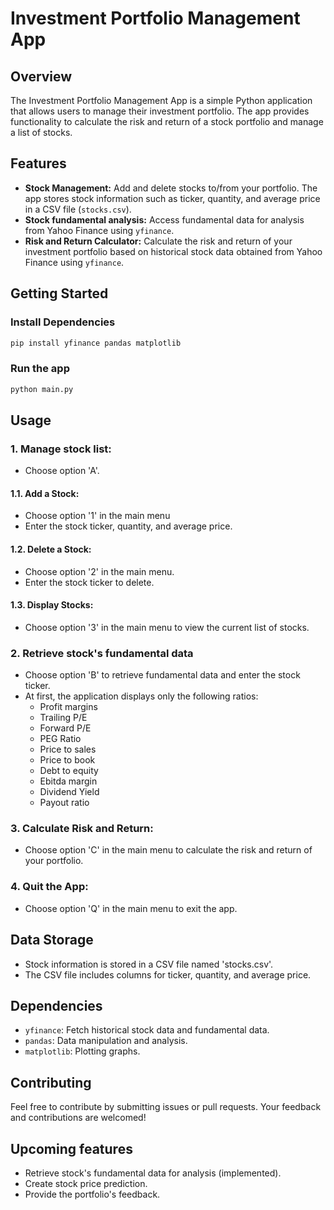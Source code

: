 # Investment Portfolio Management App

## Overview

The Investment Portfolio Management App is a simple Python application that allows users to manage their investment portfolio. The app provides functionality to calculate the risk and return of a stock portfolio and manage a list of stocks.

## Features

- **Stock Management:** Add and delete stocks to/from your portfolio. The app stores stock information such as ticker, quantity, and average price in a CSV file (`stocks.csv`).
- **Stock fundamental analysis:** Access fundamental data for analysis from Yahoo Finance using `yfinance`.
- **Risk and Return Calculator:** Calculate the risk and return of your investment portfolio based on historical stock data obtained from Yahoo Finance using `yfinance`.

## Getting Started

### Install Dependencies

```bash
pip install yfinance pandas matplotlib
```

### Run the app

```bash
python main.py
```

## Usage

### 1. Manage stock list:

- Choose option 'A'.

#### 1.1. Add a Stock:

- Choose option '1' in the main menu
- Enter the stock ticker, quantity, and average price.

#### 1.2. Delete a Stock:

- Choose option '2' in the main menu.
- Enter the stock ticker to delete.

#### 1.3. Display Stocks:

- Choose option '3' in the main menu to view the current list of stocks.

### 2. Retrieve stock's fundamental data

- Choose option 'B' to retrieve fundamental data and enter the stock ticker.
- At first, the application displays only the following ratios:
  - Profit margins
  - Trailing P/E
  - Forward P/E
  - PEG Ratio
  - Price to sales
  - Price to book
  - Debt to equity
  - Ebitda margin
  - Dividend Yield
  - Payout ratio

### 3. Calculate Risk and Return:

- Choose option 'C' in the main menu to calculate the risk and return of your portfolio.

### 4. Quit the App:

- Choose option 'Q' in the main menu to exit the app.

## Data Storage

- Stock information is stored in a CSV file named 'stocks.csv'.
- The CSV file includes columns for ticker, quantity, and average price.

## Dependencies

- `yfinance`: Fetch historical stock data and fundamental data.
- `pandas`: Data manipulation and analysis.
- `matplotlib`: Plotting graphs.

## Contributing

Feel free to contribute by submitting issues or pull requests. Your feedback and contributions are welcomed!

## Upcoming features

- Retrieve stock's fundamental data for analysis (implemented).
- Create stock price prediction.
- Provide the portfolio's feedback.
